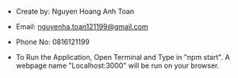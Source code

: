 
- Create by: Nguyen Hoang Anh Toan
- Email: nguyenha.toan121199@gmail.com
- Phone No: 0816121199

- To Run the Application, Open Terminal and Type in "npm start". A webpage name "Localhost:3000" will be run on your browser.